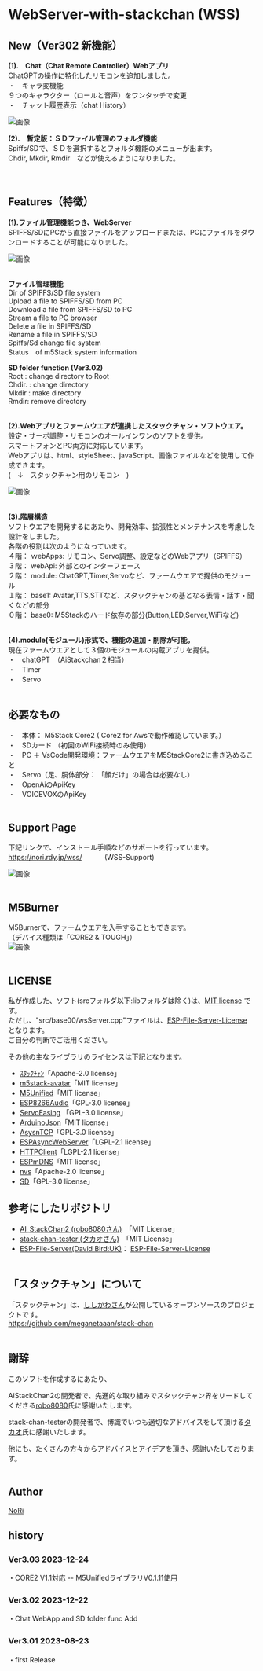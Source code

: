 # WebServer-with-stackchan (WSS)

## New（Ver302 新機能）
<b>(1).　Chat（Chat Remote Controller）Webアプリ</b><br>
ChatGPTの操作に特化したリモコンを追加しました。<br>
・　キャラ変機能<br>
９つのキャラクター（ロールと音声）をワンタッチで変更<br>
・　チャット履歴表示（chat History）<br>

![画像](images/chatRemoCon.png )<br>

<b>(2).　暫定版：ＳＤファイル管理のフォルダ機能</b><br>
Spiffs/SDで、ＳＤを選択するとフォルダ機能のメニューが出ます。<br>
Chdir, Mkdir, Rmdir　などが使えるようになりました。<br>
<br>
<br>


## Features（特徴）
<b>(1).ファイル管理機能つき、WebServer</b><br>
SPIFFS/SDにPCから直接ファイルをアップロードまたは、PCにファイルをダウンロードすることが可能になりました。


![画像](images/gazo01.png )<br>
<br>

<b>ファイル管理機能</b><br>
Dir of SPIFFS/SD file system<br>
Upload a file to SPIFFS/SD from PC <br>
Download a file from SPIFFS/SD to PC <br>
Stream a file to PC browser<br>
Delete a file in SPIFFS/SD<br>
Rename a file in SPIFFS/SD<br>
Spiffs/Sd change file system<br>
Status　of m5Stack system information<br>

<b>SD folder function (Ver3.02)</b><br>
Root  : change directory to Root<br>
Chdir. : change directory<br>
Mkdir : make directory<br>
Rmdir: remove directory<br>
<br>

<b>(2).Webアプリとファームウエアが連携したスタックチャン・ソフトウエア。</b><br>
設定・サーボ調整・リモコンのオールインワンのソフトを提供。<br>
スマートフォンとPC両方に対応しています。<br>
Webアプリは、html、styleSheet、javaScript、画像ファイルなどを使用して作成できます。<br>
(　↓　スタックチャン用のリモコン　)

![画像](images/s-remote-smaho.png)<br>
<br>

<b>(3).階層構造</b><br>
ソフトウエアを開発するにあたり、開発効率、拡張性とメンテナンスを考慮した設計をしました。<br>
各階の役割は次のようになっています。<br>
４階： ｗebApps: リモコン、Servo調整、設定などのWebアプリ（SPIFFS）<br>
３階： webApi: 外部とのインターフェース<br>
２階： module: ChatGPT,Timer,Servoなど、ファームウエアで提供のモジュール<br>
１階： base1: Avatar,TTS,STTなど、スタックチャンの基となる表情・話す・聞くなどの部分<br>
０階： base0: M5Stackのハード依存の部分(Button,LED,Server,WiFiなど)<br>
<br>

<b>(4).module(モジュール)形式で、機能の追加・削除が可能。</b><br>
現在ファームウエアとして３個のモジュールの内蔵アプリを提供。<br>
・　chatGPT　（AiStackchan２相当）<br>
・　Timer<br>
・　Servo<br>
<br>


## 必要なもの
・　本体： M5Stack Core2  ( Core2 for Awsで動作確認しています。）<br>
・　SDカード （初回のWiFi接続時のみ使用）<br>
・　PC ＋ VsCode開発環境：ファームウエアをM5StackCore2に書き込めること<br>
・　Servo（足、胴体部分： 「顔だけ」の場合は必要なし）<br>
・　OpenAiのApiKey<br>
・　VOICEVOXのApiKey<br>
<br>


## Support Page
下記リンクで、インストール手順などのサポートを行っています。<br>
https://nori.rdy.jp/wss/   　　　(WSS-Support)<br>


![画像](images/s-support-page.png)<br>
<br>

## M5Burner
M5Burnerで、ファームウエアを入手することもできます。<br>
（デバイス種類は「CORE2 & TOUGH」）<br>
![画像](images/s-M5Burner03.png)<br>
<br>

## LICENSE

私が作成した、ソフト(srcフォルダ以下:libフォルダは除く)は、[MIT license](LICENSE) です。<br>
ただし、"src/base00/wsServer.cpp"ファイルは、[ESP-File-Server-License](doc/ESP-File-Server-License.txt)　となります。<br>
ご自分の判断でご活用ください。<br>

その他の主なライブラリのライセンスは下記となります。<br>
  - [ｽﾀｯｸﾁｬﾝ](https://protopedia.net/prototype/2345)「Apache-2.0 license」
  - [m5stack-avatar](https://github.com/meganetaaan/m5stack-avatar)「MIT license」
  - [M5Unified](https://github.com/m5stack/M5Unified)「MIT license」
  - [ESP8266Audio](https://github.com/earlephilhower/ESP8266Audio)「GPL-3.0 license」
  - [ServoEasing]( https://github.com/ArminJo/ServoEasing) 「GPL-3.0 license」
  - [ArduinoJson](https://github.com/bblanchon/ArduinoJson)「MIT license」
  - [AsysnTCP](https://github.com/me-no-dev/AsyncTCP)「GPL-3.0 license」
  - [ESPAsyncWebServer](https://github.com/me-no-dev/ESPAsyncWebServer)「LGPL-2.1 license」
  - [HTTPClient](https://github.com/espressif/arduino-esp32/blob/master/libraries/HTTPClient/src/HTTPClient.h)「LGPL-2.1 license」
  - [ESPmDNS](https://github.com/espressif/arduino-esp32/blob/master/libraries/ESPmDNS/src/ESPmDNS.h)「MIT license」
  - [nvs](https://github.com/espressif/esp-idf/blob/master/components/nvs_flash/include/nvs.h)「Apache-2.0 license」
  - [SD](https://github.com/arduino-libraries/SD)「GPL-3.0 license」
 


## 参考にしたリポジトリ
- [AI_StackChan2 (robo8080さん)](https://github.com/robo8080/AI_StackChan2)　「MIT License」
- [stack-chan-tester (タカオさん)](https://github.com/mongonta0716/stack-chan-tester)　「MIT License」
- [ESP-File-Server(David Bird:UK)](https://github.com/G6EJD/G6EJD-ESP-File-Server)： [ESP-File-Server-License](doc/ESP-File-Server-License.txt)
<br><br>


## 「スタックチャン」について
「スタックチャン」は、[ししかわさん](https://github.com/meganetaaan)が公開しているオープンソースのプロジェクトです。<br>
https://github.com/meganetaaan/stack-chan
<br>
<br>



## 謝辞
このソフトを作成するにあたり、<br>

AiStackChan2の開発者で、先進的な取り組みでスタックチャン界をリードしてくださる[robo8080](https://github.com/robo8080)氏に感謝いたします。<br>

stack-chan-testerの開発者で、博識でいつも適切なアドバイスをして頂ける[タカオ](https://github.com/mongonta0716)氏に感謝いたします。<br>

他にも、たくさんの方々からアドバイスとアイデアを頂き、感謝いたしております。
<br><br>

## Author
[NoRi](https://github.com/NoRi-230401)
<br>

## history
### Ver3.03 2023-12-24　
・CORE2 V1.1対応 -- M5UnifiedライブラリV0.1.11使用
### Ver3.02 2023-12-22　
・Chat WebApp and SD folder func Add
### Ver3.01 2023-08-23　
・first Release
<br>

